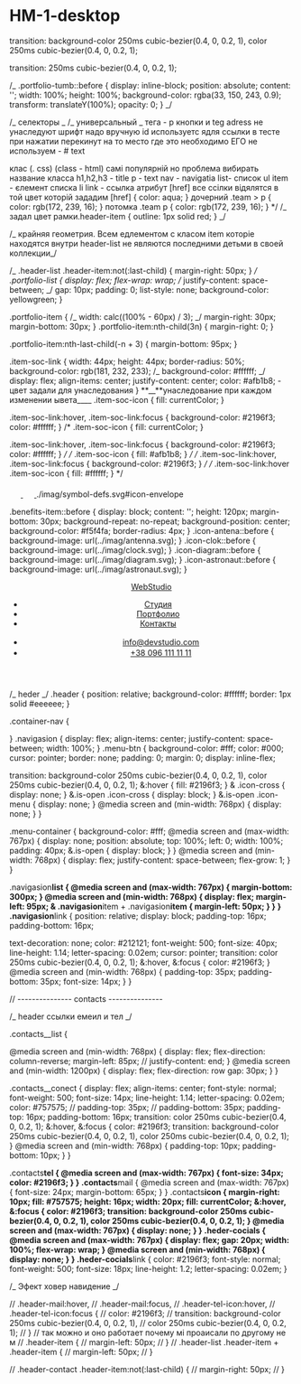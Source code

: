 # HM-1-desktop

transition: background-color 250ms cubic-bezier(0.4, 0, 0.2, 1),
color 250ms cubic-bezier(0.4, 0, 0.2, 1);

transition: 250ms cubic-bezier(0.4, 0, 0.2, 1);

/_ .portfolio-tumb::before {
display: inline-block;
position: absolute;
content: '';
width: 100%;
height: 100%;
background-color: rgba(33, 150, 243, 0.9);
transform: translateY(100%);
opacity: 0;
} _/

/_ селекторы _
/_ универсальный _
тега - p
кнопки и teg adress не унаследуют шрифт надо вручную
id используетс ядля ссылки в тесте при нажатии перекинут на то место где это необходимо ЕГО не используем - # text

клас (. css) (class - html) самі популярній но проблема вибирать название класса
h1,h2,h3 - title
p - text
nav - navigatia
list- список ul
item - єлемент списка li
link - ссылка
атрибут
[href] все ссілки відялятся в той цвет которій зададим
[href] {
color: aqua; }
дочерний .team > p {
color: rgb(172, 239, 16); }
потомка
.team p {
color: rgb(172, 239, 16); }
\*/
/_ задал цвет рамки.header-item {
outline: 1px solid red;
} _/

/_ крайняя геометрия.
Всем едлементом с класом item которіе находятся внутри header-list
не являются последними детьми в своей коллекции_/

/_ .header-list .header-item:not(:last-child) {
margin-right: 50px;
} _/
.portfolio-list {
display: flex;
flex-wrap: wrap;
/_ justify-content: space-between; _/
gap: 10px;
padding: 0;
list-style: none;
background-color: yellowgreen;
}

.portfolio-item {
/_ width: calc((100% - 60px) / 3); _/
margin-right: 30px;
margin-bottom: 30px;
}
.portfolio-item:nth-child(3n) {
margin-right: 0;
}

.portfolio-item:nth-last-child(-n + 3) {
margin-bottom: 95px;
}

<!-- ---изменение цвета с помощью currentColor--- -->

.item-soc-link {
width: 44px;
height: 44px;
border-radius: 50%;
background-color: rgb(181, 232, 233);
/_ background-color: #ffffff; _/
display: flex;
align-items: center;
justify-content: center;
color: #afb1b8; - цвет задали для унаследования
}
**\_\_**унаследование при каждом изменении ывета\_\_\_\_
.item-soc-icon {
fill: currentColor;
}

.item-soc-link:hover,
.item-soc-link:focus {
background-color: #2196f3;
color: #ffffff;
}
/\* .item-soc-icon {
fill: currentColor;
}

.item-soc-link:hover,
.item-soc-link:focus {
background-color: #2196f3;
color: #ffffff;
} _/
/_ .item-soc-icon {
fill: #afb1b8;
} _/
/_ .item-soc-link:hover,
.item-soc-link:focus {
background-color: #2196f3;
} _/
/_ .item-soc-link:hover .item-soc-icon {
fill: #ffffff;
} \*/

<a href="" class="header-icon">
              <svg class="header-tel-icon" width="20" height="20">
              <use href="./imag/symbol-defs.svg#icon-smartphone"></use>
              </svg>
              </a>
<a href="" class="header-icon">
              <svg class="header-tel-icon" width="20" height="20">
              <use href="./imag/symbol-defs.svg#icon-envelope"></use>
              </svg>
              </a>
./imag/symbol-defs.svg#icon-envelope

.benefits-item::before {
display: block;
content: '';
height: 120px;
margin-bottom: 30px;
background-repeat: no-repeat;
background-position: center;
background-color: #f5f4fa;
border-radius: 4px;
}
.icon-antena::before {
background-image: url(../imag/antenna.svg);
}
.icon-clok::before {
background-image: url(../imag/clock.svg);
}
.icon-diagram::before {
background-image: url(../imag/diagram.svg);
}
.icon-astronaut::before {
background-image: url(../imag/astronaut.svg);
}

<!-- heder menu __portfolio -->

<header class="header">
      <div class="container container-nav">
        <nav class="navigasion">
          <a class="logo" href="./index.html">
            <span class="span__logo">Web</span
            ><span class="span__studio span__studio--color-dark"
              >Studio</span
            ></a
          >
          <ul class="navigasion__list header__list list">
            <li class="navigasion__item">
              <a href="./index.html" class="navigasion__link">Студия</a>
            </li>
            <li class="navigasion__item">
              <a href="" class="navigasion__link active">Портфолио</a>
            </li>
            <li class="navigasion__item">
              <a href="" class="navigasion__link">Контакты</a>
            </li>
          </ul>
        </nav>
        <ul class="contacts contacts__list list">
          <li class="contacts__item">
            <a href="mailto:info@devstudio.com" class="contacts__conect"
              ><svg class="contacts__icon" width="10" height="16">
                <use href="./imag/symbol-defs.svg#icon-envelope"></use></svg
              >info@devstudio.com</a
            >
          </li>
          <li class="contacts__item">
            <a href="tel:+380961111111" class="contacts__conect"
              ><svg class="contacts__icon" width="10" height="16">
                <use href="./imag/symbol-defs.svg#icon-smartphone"></use></svg
              >+38 096 111 11 11</a
            >
          </li>
        </ul>
      </div>
    </header>

/_ heder _/
.header {
position: relative;
background-color: #ffffff;
border: 1px solid #eeeeee;
}

.container-nav {

}
.navigasion {
display: flex;
align-items: center;
justify-content: space-between;
width: 100%;
}
.menu-btn {
background-color: #fff;
color: #000;
cursor: pointer;
border: none;
padding: 0;
margin: 0;
display: inline-flex;

transition: background-color 250ms cubic-bezier(0.4, 0, 0.2, 1),
color 250ms cubic-bezier(0.4, 0, 0.2, 1);
&:hover {
fill: #2196f3;
}
& .icon-cross {
display: none;
}
&.is-open .icon-cross {
display: block;
}
&.is-open .icon-menu {
display: none;
}
@media screen and (min-width: 768px) {
display: none;
}
}

.menu-container {
background-color: #fff;
@media screen and (max-width: 767px) {
display: none;
position: absolute;
top: 100%;
left: 0;
width: 100%;
padding: 40px;
&.is-open {
display: block;
}
}
@media screen and (min-width: 768px) {
display: flex;
justify-content: space-between;
flex-grow: 1;
}
}

.navigasion**list {
@media screen and (max-width: 767px) {
margin-bottom: 300px;
}
@media screen and (min-width: 768px) {
display: flex;
margin-left: 95px;
& .navigasion**item + .navigasion**item {
margin-left: 50px;
}
}
}
.navigasion**link {
position: relative;
display: block;
padding-top: 16px;
padding-bottom: 16px;

text-decoration: none;
color: #212121;
font-weight: 500;
font-size: 40px;
line-height: 1.14;
letter-spacing: 0.02em;
cursor: pointer;
transition: color 250ms cubic-bezier(0.4, 0, 0.2, 1);
&:hover,
&:focus {
color: #2196f3;
}
@media screen and (min-width: 768px) {
padding-top: 35px;
padding-bottom: 35px;
font-size: 14px;
}
}

// --------------- contacts ---------------

/_ header ссылки емеил и тел _/

.contacts\_\_list {

@media screen and (min-width: 768px) {
display: flex;
flex-direction: column-reverse;
margin-left: 85px;
// justify-content: end;
}
@media screen and (min-width: 1200px) {
display: flex;
flex-direction: row
gap: 30px;
}
}

.contacts\_\_conect {
display: flex;
align-items: center;
font-style: normal;
font-weight: 500;
font-size: 14px;
line-height: 1.14;
letter-spacing: 0.02em;
color: #757575;
// padding-top: 35px;
// padding-bottom: 35px;
padding-top: 16px;
padding-bottom: 16px;
transition: color 250ms cubic-bezier(0.4, 0, 0.2, 1);
&:hover,
&:focus {
color: #2196f3;
transition: background-color 250ms cubic-bezier(0.4, 0, 0.2, 1),
color 250ms cubic-bezier(0.4, 0, 0.2, 1);
}
@media screen and (min-width: 768px) {
padding-top: 10px;
padding-bottom: 10px;
}
}

.contacts**tel {
@media screen and (max-width: 767px) {
font-size: 34px;
color: #2196f3;
}
}
.contacts**mail {
@media screen and (max-width: 767px) {
font-size: 24px;
margin-bottom: 65px;
}
}
.contacts**icon {
margin-right: 10px;
fill: #757575;
height: 16px;
width: 20px;
fill: currentColor;
&:hover,
&:focus {
color: #2196f3;
transition: background-color 250ms cubic-bezier(0.4, 0, 0.2, 1),
color 250ms cubic-bezier(0.4, 0, 0.2, 1);
}
@media screen and (max-width: 767px) {
display: none;
}
}
.heder-cocials {
@media screen and (max-width: 767px) {
display: flex;
gap: 20px;
width: 100%;
flex-wrap: wrap;
}
@media screen and (min-width: 768px) {
display: none;
}
}
.heder-cocials**link {
color: #2196f3;
font-style: normal;
font-weight: 500;
font-size: 18px;
line-height: 1.2;
letter-spacing: 0.02em;
}

/_ Эфект ховер навидение _/

// .header-mail:hover,
// .header-mail:focus,
// .header-tel-icon:hover,
// .header-tel-icon:focus {
// color: #2196f3;
// transition: background-color 250ms cubic-bezier(0.4, 0, 0.2, 1),
// color 250ms cubic-bezier(0.4, 0, 0.2, 1);
// }
// так можно и оно работает почему мі проаисали по другому не м
// .header-item {
// margin-left: 50px;
// }
// .header-list .header-item + .header-item {
// margin-left: 50px;
// }

// .header-contact .header-item:not(:last-child) {
// margin-right: 50px;
// }
